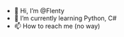 - 👋 Hi, I’m @Flenty
- 🌱 I’m currently learning Python, C#
- 📫 How to reach me (no way)

<!---
Flenty is a ✨ special ✨ repository because its `README.md` (this file) appears on your GitHub profile.
You can click the Preview link to take a look at your changes.
--->
